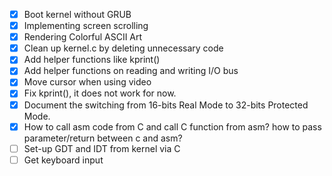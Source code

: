 - [x] Boot kernel without GRUB
- [x] Implementing screen scrolling
- [x] Rendering Colorful ASCII Art
- [x] Clean up kernel.c by deleting unnecessary code
- [x] Add helper functions like kprint()
- [x] Add helper functions on reading and writing I/O bus
- [x] Move cursor when using video
- [x] Fix kprint(), it does not work for now.
- [x] Document the switching from 16-bits Real Mode to 32-bits Protected Mode.
- [x] How to call asm code from C and call C function from asm? how to pass parameter/return between c and asm?
- [ ] Set-up GDT and IDT from kernel via C
- [ ] Get keyboard input
